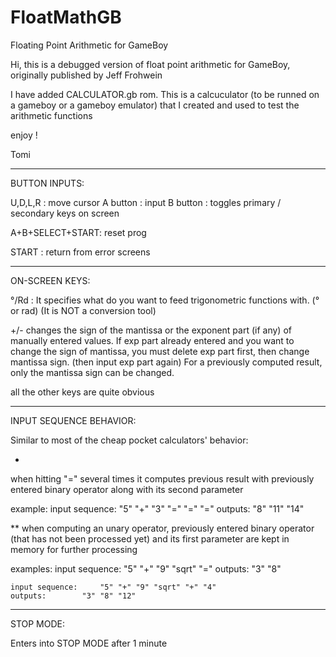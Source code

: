 # FloatMathGB
Floating Point Arithmetic for GameBoy

Hi, this is a debugged version of float point arithmetic for GameBoy, originally published by Jeff Frohwein

I have added CALCULATOR.gb rom. This is a calcuculator (to be runned on a gameboy or a gameboy emulator)
that I created and used to test the arithmetic functions

enjoy !




Tomi



_____________________________________________________________________
BUTTON INPUTS:

U,D,L,R : 		move cursor
A button :		input
B button :		toggles primary / secondary keys on screen

A+B+SELECT+START:	reset prog

START :			return from error screens



_____________________________________________________________________
ON-SCREEN KEYS:

°/Rd :			It specifies what do you want to feed
			trigonometric functions with. (° or rad)
			(It is NOT a conversion tool)

+/-			changes the sign of the mantissa
			or the exponent part (if any) of manually
			entered values.
			If exp part already entered and you want to
			change the sign of mantissa, you must delete
			exp part first, then change mantissa sign.
			(then input exp part again)
			For a previously computed result, only the
			mantissa sign can be changed.

all the other keys are quite obvious

_____________________________________________________________________
INPUT SEQUENCE BEHAVIOR:

Similar to most of the cheap pocket calculators' behavior:


*
when hitting "=" several times it computes previous result with
previously entered binary operator along with its second parameter

example:
	input sequence:		"5" "+" "3" "=" "=" "="
	outputs:		"8" "11" "14"

**
when computing an unary operator, previously entered binary operator
(that has not been processed yet) and its first parameter
are kept in memory for further processing

examples:
	input sequence:		"5" "+" "9" "sqrt" "="
	outputs:		"3" "8"

	input sequence:		"5" "+" "9" "sqrt" "+" "4"
	outputs:		"3" "8" "12"


_____________________________________________________________________
STOP MODE:

Enters into STOP MODE after 1 minute
